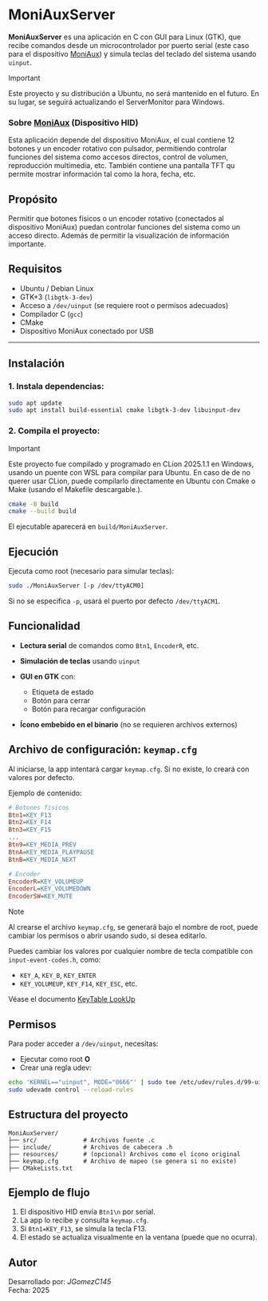 # MoniAuxServer

**MoniAuxServer** es una aplicación en C con GUI para Linux (GTK), que recibe comandos desde un microcontrolador por puerto serial (este caso para el dispositivo [MoniAux](https://github.com/JGomezC145/MoniAux)) y simula teclas del teclado del sistema usando `uinput`. 

> [!IMPORTANT]
> Este proyecto y su distribución a Ubuntu, no será mantenido en el futuro. En su lugar, se seguirá actualizando el ServerMonitor para Windows. 

### Sobre [MoniAux](https://github.com/JGomezC145/MoniAux) (Dispositivo HID)
<!-- ![MoniAux](https://raw.githubusercontent.com/JGomezC145/MoniAux/main/resources/MoniAux.png) -->

Esta aplicación depende del dispositivo MoniAux, el cual contiene 12 botones y un encoder rotativo con pulsador, permitiendo controlar funciones del sistema como accesos directos, control de volumen, reproducción multimedia, etc. También contiene una pantalla TFT qu permite mostrar información tal como la hora, fecha, etc.



## Propósito

Permitir que botones físicos o un encoder rotativo (conectados al dispositivo MoniAux) puedan controlar funciones del sistema como un acceso directo. Además de permitir la visualización de información importante.


## Requisitos

- Ubuntu / Debian Linux
- GTK+3 (`libgtk-3-dev`)
- Acceso a `/dev/uinput` (se requiere root o permisos adecuados)
- Compilador C (`gcc`)
- CMake
- Dispositivo MoniAux conectado por USB

---

## Instalación


### 1. Instala dependencias:

```bash
sudo apt update
sudo apt install build-essential cmake libgtk-3-dev libuinput-dev
````

### 2. Compila el proyecto:
> [!IMPORTANT]
> Este proyecto fue compilado y programado en CLion 2025.1.1 en Windows, usando un puente con WSL para compilar para Ubuntu. En caso de de no querer usar CLion, puede compilarlo directamente en Ubuntu con Cmake o Make (usando el Makefile descargable.). 
> 
```bash
cmake -B build
cmake --build build
```

El ejecutable aparecerá en `build/MoniAuxServer`.



## Ejecución

Ejecuta como root (necesario para simular teclas):

```bash
sudo ./MoniAuxServer [-p /dev/ttyACM0]
```

Si no se especifica `-p`, usará el puerto por defecto `/dev/ttyACM1`.



## Funcionalidad

* **Lectura serial** de comandos como `Btn1`, `EncoderR`, etc.
* **Simulación de teclas** usando `uinput`
* **GUI en GTK** con:

    * Etiqueta de estado
    * Botón para cerrar
    * Botón para recargar configuración
* **Ícono embebido en el binario** (no se requieren archivos externos)



## Archivo de configuración: `keymap.cfg`

Al iniciarse, la app intentará cargar `keymap.cfg`. Si no existe, lo creará con valores por defecto.

Ejemplo de contenido:

```ini
# Botones físicos
Btn1=KEY_F13
Btn2=KEY_F14
Btn3=KEY_F15
...
Btn9=KEY_MEDIA_PREV
BtnA=KEY_MEDIA_PLAYPAUSE
BtnB=KEY_MEDIA_NEXT

# Encoder
EncoderR=KEY_VOLUMEUP
EncoderL=KEY_VOLUMEDOWN
EncoderSW=KEY_MUTE
```

> [!NOTE]
> Al crearse el archivo `keymap.cfg`, se generará bajo el nombre de root, puede cambiar los permisos o abrir usando sudo, si desea editarlo.


Puedes cambiar los valores por cualquier nombre de tecla compatible con `input-event-codes.h`, como:

* `KEY_A`, `KEY_B`, `KEY_ENTER`
* `KEY_VOLUMEUP`, `KEY_F14`, `KEY_ESC`, etc.

Véase el documento [KeyTable LookUp](KeyTableLookUp.md)

## Permisos

Para poder acceder a `/dev/uinput`, necesitas:

* Ejecutar como root **O**
* Crear una regla udev:

```bash
echo 'KERNEL=="uinput", MODE="0666"' | sudo tee /etc/udev/rules.d/99-uinput.rules
sudo udevadm control --reload-rules
```



## Estructura del proyecto

```
MoniAuxServer/
├── src/             # Archivos fuente .c
├── include/         # Archivos de cabecera .h
├── resources/       # (opcional) Archivos como el ícono original
├── keymap.cfg       # Archivo de mapeo (se genera si no existe)
├── CMakeLists.txt
```



## Ejemplo de flujo

1. El dispositivo HID envía `Btn1\n` por serial.
2. La app lo recibe y consulta `keymap.cfg`.
3. Si `Btn1=KEY_F13`, se simula la tecla F13.
4. El estado se actualiza visualmente en la ventana (puede que no ocurra). 




## Autor

Desarrollado por: *JGomezC145*\
Fecha: 2025


